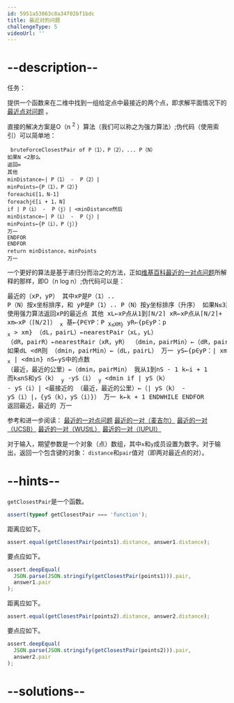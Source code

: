 ```yaml
---
id: 5951a53863c8a34f02bf1bdc
title: 最近对的问题
challengeType: 5
videoUrl: ''
---
```


# --description--

任务：

提供一个函数来在二维中找到一组给定点中最接近的两个点，即求解平面情况下的[最近点对问题](<https://en.wikipedia.org/wiki/Closest pair of points problem> "wp：最近点的问题") 。

直接的解决方案是O（n <sup>2</sup> ）算法（我们可以称之为强力算法）;伪代码（使用索引）可以简单地：

```
 bruteForceClosestPair of P（1），P（2），... P（N）
如果N <2那么
返回∞
其他
minDistance←| P（1） -  P（2）|
minPoints←{P（1），P（2）}
foreachi∈[1，N-1]
foreachj∈[i + 1，N]
if | P（i） -  P（j）| <minDistance然后
minDistance←| P（i） -  P（j）|
minPoints←{P（i），P（j）}
万一
ENDFOR
ENDFOR
return minDistance，minPoints
万一
```

</pre><p>一个更好的算法是基于递归分而治之的方法，正如<a href='https://en.wikipedia.org/wiki/Closest pair of points problem#Planar_case' title='wp：最近点的问题#Planar_case'>维基百科最近的一对点问题</a>所解释的那样，即O（n log n）;伪代码可以是： </p><pre>最近的（xP，yP）
  其中xP是P（1）.. P（N）按x坐标排序，和
  yP是P（1）.. P（N）按y坐标排序（升序）
如果N≤3那么
  使用强力算法返回xP的最近点
其他
  xL←xP点从1到⌈N/2⌉
  xR←xP点从⌈N/2⌉+ 1到N.
  xm←xP（⌈N/2⌉） <sub>x</sub>
  基←{P∈YP：P <sub>X≤XM}</sub>
  yR←{p∈yP：p <sub>x</sub> > xm}
  （dL，pairL）←nearestPair（xL，yL）
  （dR，pairR）←nearestRair（xR，yR）
  （dmin，pairMin）←（dR，pairR）
  如果dL &#x3C;dR则
    （dmin，pairMin）←（dL，pairL）
  万一
  yS←{p∈yP：| xm  -  p <sub>x</sub> | &#x3C;dmin}
  nS←yS中的点数
  （最近，最近的公里）←（dmin，pairMin）
  我从1到nS  -  1
    k←i + 1
    而k≤nS和yS（k） <sub>y</sub> -yS（i） <sub>y</sub> &#x3C;dmin
      if | yS（k） -  yS（i）| &#x3C;最接近的
        （最近，最近的公里）←（| yS（k） -  yS（i）|，{yS（k），yS（i）}）
      万一
      k←k + 1
    ENDWHILE
  ENDFOR
  返回最近，最近的
万一
</pre>参考和进一步阅读： <a href='https://en.wikipedia.org/wiki/Closest pair of points problem' title='wp：最近点的问题'>最近的一对点问题</a>  <a href='http://www.cs.mcgill.ca/~cs251/ClosestPair/ClosestPairDQ.html' title='链接：http：//www.cs.mcgill.ca/~cs251/ClosestPair/ClosestPairDQ.html'>最近的一对（麦吉尔）</a>  <a href='http://www.cs.ucsb.edu/~suri/cs235/ClosestPair.pdf' title='链接：http：//www.cs.ucsb.edu/~suri/cs235/ClosestPair.pdf'>最近的一对（UCSB）</a>  <a href='http://classes.cec.wustl.edu/~cse241/handouts/closestpair.pdf' title='链接：http：//classes.cec.wustl.edu/~cse241/handouts/closestpair.pdf'>最近的一对（WUStL）</a>  <a href='http://www.cs.iupui.edu/~xkzou/teaching/CS580/Divide-and-conquer-closestPair.ppt' title='链接：http：//www.cs.iupui.edu/~xkzou/teaching/CS580/Divide-and-conquer-closestPair.ppt'>最近的一对（IUPUI）</a>  <p>对于输入，期望参数是一个对象（点）数组，其中<code>x</code>和<code>y</code>成员设置为数字。对于输出，返回一个包含键的对象： <code>distance</code>和<code>pair</code>值对（即两对最近点的对）。 </p>

# --hints--

`getClosestPair`是一个函数。

```js
assert(typeof getClosestPair === 'function');
```

距离应如下。

```js
assert.equal(getClosestPair(points1).distance, answer1.distance);
```

要点应如下。

```js
assert.deepEqual(
  JSON.parse(JSON.stringify(getClosestPair(points1))).pair,
  answer1.pair
);
```

距离应如下。

```js
assert.equal(getClosestPair(points2).distance, answer2.distance);
```

要点应如下。

```js
assert.deepEqual(
  JSON.parse(JSON.stringify(getClosestPair(points2))).pair,
  answer2.pair
);
```

# --solutions--

